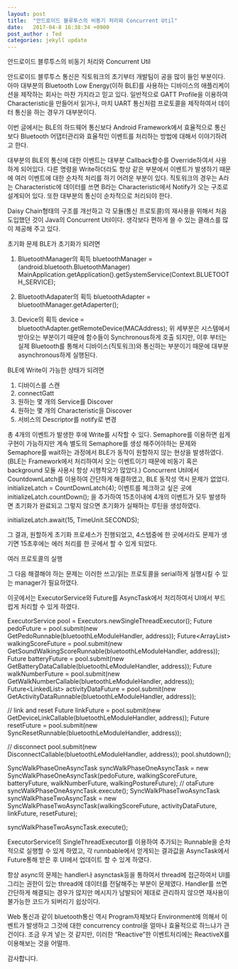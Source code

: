 ```yaml
---
layout: post
title:  "안드로이드 블루투스의 비동기 처리와 Concurrent Util"
date:   2017-04-8 16:38:34 +0900
post_author : Ted
categories: jekyll update
---
```

안드로이드 블루투스의 비동기 처리와 Concurrent Util

안드로이드 블루투스 통신은 직토워크의 초기부터 개발팀이 공을 많이 들인 부분이다. 아마 대부분의 Bluetooth Low Energy(이하 BLE)를 사용하는 디바이스의 애플리케이션을 제작하는 회사는 마찬 가지라고 믿고 있다. 일반적으로 GATT Profile을 이용하여 Characteristic을 만들어서 읽거나, 마치 UART 통신처럼 프로토콜을 제작하여서 데이터 통신을 하는 경우가 대부분이다.

이번 글에서는 BLE의 하드웨어 통신보다 Android Framework에서 효율적으로 통신보다 Bluetooth 어댑터관리와 효율적인 이벤트를 처리하는 방법에 대해서 이야기하려고 한다.

대부분의 BLE의 통신에 대한 이벤트는 대부분 Callback함수를 Override하여서 사용하게 되어있다. 다른 명령을 Write하더라도 항상 같은 부분에서 이벤트가 발생하기 때문에 여러 이벤트에 대한 순차적 처리를 하기 어려운 부분이 있다. 직토워크의 경우는 A라는 Characteristic에 데이터를 쓰면 B라는 Characteristic에서 Notify가 오는 구조로 설계되어 있다. 또한 대부분의 통신이 순차적으로 처리되야 한다.

Daisy Chain형태의 구조를 개선하고 각 모듈(통신 프로토콜)의 재사용을 위해서 처음 도입했던 것이 Java의 Concurrent Util이다. 생각보다 편하게 쓸 수 있는 클래스를 많이 제공해 주고 있다. 

초기화 문제
BLE가 초기화가 되려면 
1.	BluetoothManager의 획득
bluetoothManager = (android.bluetooth.BluetoothManager) MainApplication.getApplication().getSystemService(Context.BLUETOOTH_SERVICE);

2.	BluetoothAdapater의 획득
bluetoothAdapter = bluetoothManager.getAdaperter();
3.	Device의 획득
device = bluetoothAdapter.getRemoteDevice(MACAddress);
위 세부분은 시스템에서 받아오는 부분이기 때문에 함수들이 Synchronous하게 호출 되지만, 이후 부터는 실제 Bluetooth를 통해서 디바이스(직토워크)와 통신하는 부분이기 때문에 대부분 asynchronous하게 실행된다.

BLE에 Write이 가능한 상태가 되려면
1.	디바이스를 스캔
2.	connectGatt
3.	원하는 몇 개의 Service를 Discover
4.	원하는 몇 개의 Characteristic을 Discover
5.	서비스의 Descriptor를 notify로 변경

총 4개의 이벤트가 발생한 후에 Write를 시작할 수 있다. Semaphore를 이용하면 쉽게 구현이 가능하지만 계속 별도의 Semaphore를 생성 해주어야하는 문제와 Semaphore를 wait하는 과정에서 BLE가 동작이 원할하지 않는 현상을 발생하였다.(BLE는 Framework에서 처리하여서 오는 이벤트이기 때문에 비동기 혹은 background 모듈 사용시 항상 시행착오가 많았다.) Concurrent Util에서 CountdownLatch를 이용하여 간단하게 해결하였고, BLE 동작성 역시 문제가 없었다.
initializeLatch = CountDownLatch(4);
이벤트를 체크하고 싶은 곳에 initializeLatch.countDown();
을 추가하여 15초이내에 4개의 이벤트가 모두 발생하면 초기화가 완료되고 그렇지 않으면 초기화가 실패하는 루틴을 생성하였다.

initializeLatch.await(15, TimeUnit.SECONDS);


그 결과, 원할하게 초기화 프로세스가 진행되었고, 4스텝중에 한 곳에서라도 문제가 생기면 15초후에는 에러 처리를 한 곳에서 할 수 있게 되었다.

여러 프로토콜의 실행

그 다음 해결해야 하는 문제는 이러한 쓰고/읽는 프로토콜을 serial하게 실행시킬 수 있는 manager가 필요하였다.

이곳에서는 ExecutorService와 Future를 AsyncTask에서 처리하여서 UI에서 부드럽게 처리할 수 있게 하였다.

ExecutorService pool = Executors.newSingleThreadExecutor();
Future<Integer> pedoFuture = pool.submit(new GetPedoRunnable(bluetoothLeModuleHandler, address));
Future<ArrayList<Integer>> walkingScoreFuture = pool.submit(new GetSoundWalkingScoreRunnable(bluetoothLeModuleHandler, address));
Future<Integer> batteryFuture = pool.submit(new GetBatteryDataCallable(bluetoothLeModuleHandler, address));
Future<WalkNumber> walkNumberFuture = pool.submit(new GetWalkNumberCallable(bluetoothLeModuleHandler, address));
Future<LinkedList<Byte>> activityDataFuture = pool.submit(new GetActivityDataRunnable(bluetoothLeModuleHandler, address));

// link and reset
Future<String> linkFuture = pool.submit(new GetDeviceLinkCallable(bluetoothLeModuleHandler, address));
Future<Integer> resetFuture = pool.submit(new SyncResetRunnable(bluetoothLeModuleHandler, address));

// disconnect
pool.submit(new DisconnectCallable(bluetoothLeModuleHandler, address));
pool.shutdown();


SyncWalkPhaseOneAsyncTask syncWalkPhaseOneAsyncTask = new SyncWalkPhaseOneAsyncTask(pedoFuture, walkingScoreFuture, batteryFuture, walkNumberFuture, walkingPostureFuture); // otaFuture
  syncWalkPhaseOneAsyncTask.execute();
SyncWalkPhaseTwoAsyncTask syncWalkPhaseTwoAsyncTask = new SyncWalkPhaseTwoAsyncTask(walkingScoreFuture, activityDataFuture, linkFuture, resetFuture);

syncWalkPhaseTwoAsyncTask.execute();

ExecutorService의 SingleThreadExecutor를 이용하여 추가되는 Runnable을 순차적으로 실행할 수 있게 하였고, 각 runnbable에서 얻게되는 결과값을 AsyncTask에서 Future통해 받은 후 UI에서 업데이트 할 수 있게 하였다.

항상 async의 문제는 handler나 asynctask등을 통하여서 thread에 접근하여서 UI를 그리는 권한이 있는 thread에 데이터를 전달해주는 부분이 문제였다. Handler를 쓰면 간단하게 해결되는 경우가 많지만 메시지가 남발되어 제대로 관리하지 않으면 재사용이 불가능한 코드가 되버리기 쉽상이다.

Web 통신과 같이 bluetooth통신 역시 Program자체보다 Environment에 의해서 이벤트가 발생하고 그것에 대한 concurrency control을 얼마나 효율적으로 하느냐가 관건이다. 조금 우겨 넣는 것 같지만, 이러한 “Reactive”한 이벤트처리에는 ReactiveX를 이용해보는 것을 어떨까.


감사합니다.

[zikto-page]: https://www.zikto.com
